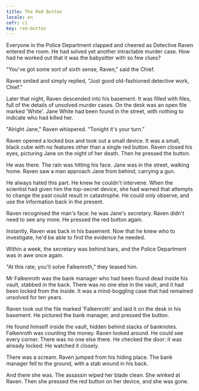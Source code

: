 ```yaml
---
title: The Red Button
locale: en
cefr: c1
key: red-button
---
```


Everyone in the Police Department clapped and cheered as Detective Raven entered the room. He had solved yet another intractable murder case. How had he worked out that it was the babysitter with so few clues?

"You've got some sort of sixth sense, Raven," said the Chief.

Raven smiled and simply replied, "Just good old-fashioned detective work, Chief."

Later that night, Raven descended into his basement. It was filled with files, full of the details of unsolved murder cases. On the desk was an open file marked 'White'. Jane White had been found in the street, with nothing to indicate who had killed her.

"Alright Jane," Raven whispered. "Tonight it's your turn."

Raven opened a locked box and took out a small device. It was a small, black cube with no features other than a single red button. Raven closed his eyes, picturing Jane on the night of her death. Then he pressed the button.

He was there. The rain was hitting his face. Jane was in the street, walking home. Raven saw a man approach Jane from behind, carrying a gun.

He always hated this part. He knew he couldn't intervene. When the scientist had given him the top-secret device, she had warned that attempts to change the past could result in catastrophe. He could only observe, and use the information back in the present.

Raven recognised the man's face: he was Jane's secretary. Raven didn't need to see any more. He pressed the red button again.

Instantly, Raven was back in his basement. Now that he knew who to investigate, he'd be able to find the evidence he needed.

Within a week, the secretary was behind bars, and the Police Department was in awe once again.

"At this rate, you'll solve Falkenroth," they teased him.

Mr Falkenroth was the bank manager who had been found dead inside his vault, stabbed in the back. There was no one else in the vault, and it had been locked from the inside. It was a mind-boggling case that had remained unsolved for ten years.

Raven took out the file marked 'Falkenroth' and laid it on the desk in his basement. He pictured the bank manager, and pressed the button.

He found himself inside the vault, hidden behind stacks of banknotes. Falkenroth was counting the money. Raven looked around. He could see every corner. There was no one else there. He checked the door: it was already locked. He watched it closely.

There was a scream. Raven jumped from his hiding place. The bank manager fell to the ground, with a stab wound in his back.

And there she was. The assassin wiped her blade clean. She winked at Raven. Then she pressed the red button on her device, and she was gone.